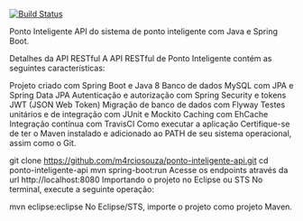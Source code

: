 [![Build Status](https://travis-ci.org/viniciusdoimo/ponto-inteligente-api-spring-boot.svg?branch=master)](https://travis-ci.org/viniciusdoimo/ponto-inteligente-api-spring-boot)

Ponto Inteligente
API do sistema de ponto inteligente com Java e Spring Boot.

Detalhes da API RESTful
A API RESTful de Ponto Inteligente contém as seguintes características:

Projeto criado com Spring Boot e Java 8
Banco de dados MySQL com JPA e Spring Data JPA
Autenticação e autorização com Spring Security e tokens JWT (JSON Web Token)
Migração de banco de dados com Flyway
Testes unitários e de integração com JUnit e Mockito
Caching com EhCache
Integração contínua com TravisCI
Como executar a aplicação
Certifique-se de ter o Maven instalado e adicionado ao PATH de seu sistema operacional, assim como o Git.

git clone https://github.com/m4rciosouza/ponto-inteligente-api.git
cd ponto-inteligente-api
mvn spring-boot:run
Acesse os endpoints através da url http://localhost:8080
Importando o projeto no Eclipse ou STS
No terminal, execute a seguinte operação:

mvn eclipse:eclipse
No Eclipse/STS, importe o projeto como projeto Maven.